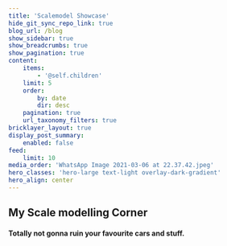 ```yaml
---
title: 'Scalemodel Showcase'
hide_git_sync_repo_link: true
blog_url: /blog
show_sidebar: true
show_breadcrumbs: true
show_pagination: true
content:
    items:
        - '@self.children'
    limit: 5
    order:
        by: date
        dir: desc
    pagination: true
    url_taxonomy_filters: true
bricklayer_layout: true
display_post_summary:
    enabled: false
feed:
    limit: 10
media_order: 'WhatsApp Image 2021-03-06 at 22.37.42.jpeg'
hero_classes: 'hero-large text-light overlay-dark-gradient'
hero_align: center
---
```


## My Scale modelling Corner

#### Totally not gonna ruin your favourite cars and stuff.